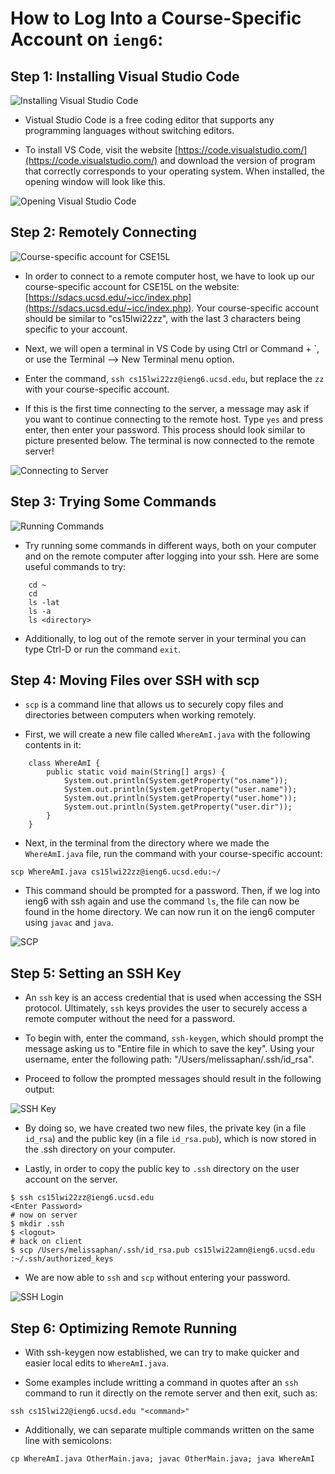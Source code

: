 # How to Log Into a Course-Specific Account on `ieng6`:

## Step 1: Installing Visual Studio Code

![Installing Visual Studio Code](download.png)

 - Vistual Studio Code is a free coding editor that supports any programming languages without switching editors.

  - To install VS Code, visit the website [https://code.visualstudio.com/](https://code.visualstudio.com/) and download the version of program that correctly corresponds to your operating system. When installed, the opening window will look like this.

![Opening Visual Studio Code](OpeningPage.png)


## Step 2: Remotely Connecting

![Course-specific account for CSE15L](account.png)

- In order to connect to a remote computer host, we  have to look up our course-specific account for CSE15L on the website: [https://sdacs.ucsd.edu/~icc/index.php](https://sdacs.ucsd.edu/~icc/index.php). Your course-specific account should be similar to "cs15lwi22zz", with the last 3 characters being specific to your account.

- Next, we will open a terminal in VS Code by using Ctrl or Command + `, or use the Terminal --> New Terminal menu option.

- Enter the command, `ssh cs15lwi22zz@ieng6.ucsd.edu`, but replace the `zz` with your course-specific account.

- If this is the first time connecting to the server, a message may ask if you want to continue connecting to the remote host. Type `yes` and press enter, then enter your password. This process should look similar to picture presented below. The terminal is now connected to the remote server!

![Connecting to Server](RemoteConnecting.png)

## Step 3: Trying Some Commands

![Running Commands](Commands.png)

- Try running some commands in different ways, both on your computer and on the remote computer after logging into your ssh. Here are some useful commands to try:

```
    cd ~
    cd 
    ls -lat
    ls -a
    ls <directory>
```
- Additionally, to log out of the remote server in your terminal you can type Ctrl-D or run the command `exit`.

## Step 4: Moving Files over SSH with scp

- `scp` is a command line that allows us to securely copy files and directories between computers when working remotely.

- First, we will create a new file called `WhereAmI.java` with the  following contents in it:

```
    class WhereAmI {
        public static void main(String[] args) {
            System.out.println(System.getProperty("os.name"));
            System.out.println(System.getProperty("user.name"));
            System.out.println(System.getProperty("user.home"));
            System.out.println(System.getProperty("user.dir"));
        }
    }
```
-  Next, in the terminal from the directory where we made the `WhereAmI.java` file, run the command with your course-specific account: 

```
scp WhereAmI.java cs15lwi22zz@ieng6.ucsd.edu:~/
```
- This command should be prompted for a password. Then, if we log into ieng6 with ssh again and use the command `ls`, the file can now be found in the home directory. We can now run it on the ieng6 computer using `javac` and `java`. 

![SCP](scp.png)

## Step 5: Setting an SSH Key

- An `ssh` key is an access credential that is used when accessing the SSH protocol. Ultimately, `ssh` keys provides the user to securely access a remote computer without the need for a password. 

- To begin with, enter the command, `ssh-keygen`, which should prompt the message asking us to "Entire file in which to save the key". Using your username, enter the following path: "/Users/melissaphan/.ssh/id_rsa". 

- Proceed to follow the prompted messages should result in the following output: 

![SSH Key](SSHkeys.png)

- By doing so, we have created two new files, the private key (in a file `id_rsa`) and the public key (in a file `id_rsa.pub`), which is now stored in the .ssh directory on your computer.

- Lastly, in order to copy the public key to `.ssh` directory on the user account on the server.

```
$ ssh cs15lwi22zz@ieng6.ucsd.edu
<Enter Password>
# now on server
$ mkdir .ssh
$ <logout>
# back on client
$ scp /Users/melissaphan/.ssh/id_rsa.pub cs15lwi22amn@ieng6.ucsd.edu :~/.ssh/authorized_keys
```
- We are now able to `ssh` and `scp` without entering your password. 

![SSH Login](SSHLogin.png)

## Step 6: Optimizing Remote Running

- With ssh-keygen now established, we can try to make quicker and easier local edits to `WhereAmI.java`.

- Some examples include writting a command in quotes after an `ssh` command to run it directly on the remote server and then exit, such as: 
```
ssh cs15lwi22@ieng6.ucsd.edu "<command>"
```

- Additionally, we can separate multiple commands written on the same line with semicolons: 

```
cp WhereAmI.java OtherMain.java; javac OtherMain.java; java WhereAmI
```






